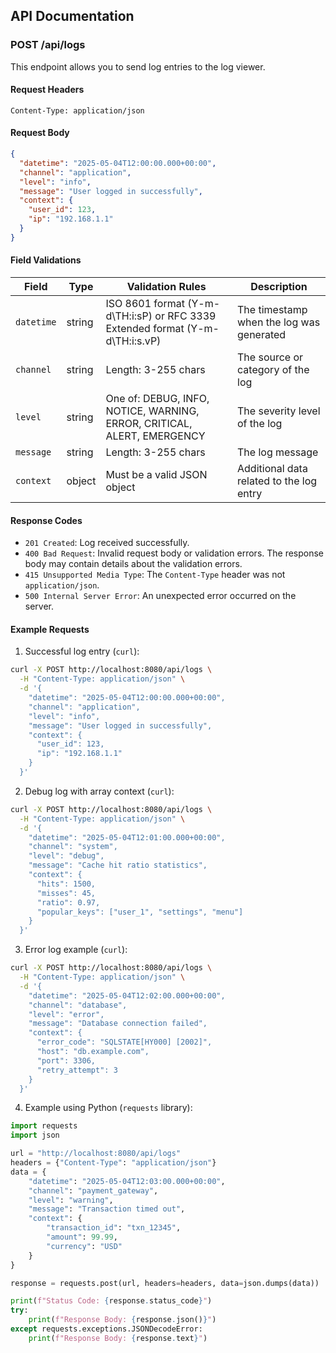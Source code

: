 ## API Documentation

### POST /api/logs

This endpoint allows you to send log entries to the log viewer.

#### Request Headers

```
Content-Type: application/json
```

#### Request Body

```json
{
  "datetime": "2025-05-04T12:00:00.000+00:00",
  "channel": "application",
  "level": "info",
  "message": "User logged in successfully",
  "context": {
    "user_id": 123,
    "ip": "192.168.1.1"
  }
}
```

#### Field Validations

| Field | Type | Validation Rules | Description |
|-------|------|-----------------|-------------|
| `datetime` | string | ISO 8601 format (Y-m-d\TH:i:sP) or RFC 3339 Extended format (Y-m-d\TH:i:s.vP) | The timestamp when the log was generated |
| `channel` | string | Length: 3-255 chars | The source or category of the log |
| `level` | string | One of: DEBUG, INFO, NOTICE, WARNING, ERROR, CRITICAL, ALERT, EMERGENCY | The severity level of the log |
| `message` | string | Length: 3-255 chars | The log message |
| `context` | object | Must be a valid JSON object | Additional data related to the log entry |

#### Response Codes

- `201 Created`: Log received successfully.
- `400 Bad Request`: Invalid request body or validation errors. The response body may contain details about the validation errors.
- `415 Unsupported Media Type`: The `Content-Type` header was not `application/json`.
- `500 Internal Server Error`: An unexpected error occurred on the server.

#### Example Requests

1. Successful log entry (`curl`):
```bash
curl -X POST http://localhost:8080/api/logs \
  -H "Content-Type: application/json" \
  -d '{
    "datetime": "2025-05-04T12:00:00.000+00:00",
    "channel": "application",
    "level": "info",
    "message": "User logged in successfully",
    "context": {
      "user_id": 123,
      "ip": "192.168.1.1"
    }
  }'
```

2. Debug log with array context (`curl`):
```bash
curl -X POST http://localhost:8080/api/logs \
  -H "Content-Type: application/json" \
  -d '{
    "datetime": "2025-05-04T12:01:00.000+00:00",
    "channel": "system",
    "level": "debug",
    "message": "Cache hit ratio statistics",
    "context": {
      "hits": 1500,
      "misses": 45,
      "ratio": 0.97,
      "popular_keys": ["user_1", "settings", "menu"]
    }
  }'
```

3. Error log example (`curl`):
```bash
curl -X POST http://localhost:8080/api/logs \
  -H "Content-Type: application/json" \
  -d '{
    "datetime": "2025-05-04T12:02:00.000+00:00",
    "channel": "database",
    "level": "error",
    "message": "Database connection failed",
    "context": {
      "error_code": "SQLSTATE[HY000] [2002]",
      "host": "db.example.com",
      "port": 3306,
      "retry_attempt": 3
    }
  }'
```

4. Example using Python (`requests` library):
```python
import requests
import json

url = "http://localhost:8080/api/logs"
headers = {"Content-Type": "application/json"}
data = {
    "datetime": "2025-05-04T12:03:00.000+00:00",
    "channel": "payment_gateway",
    "level": "warning",
    "message": "Transaction timed out",
    "context": {
        "transaction_id": "txn_12345",
        "amount": 99.99,
        "currency": "USD"
    }
}

response = requests.post(url, headers=headers, data=json.dumps(data))

print(f"Status Code: {response.status_code}")
try:
    print(f"Response Body: {response.json()}")
except requests.exceptions.JSONDecodeError:
    print(f"Response Body: {response.text}")

```
